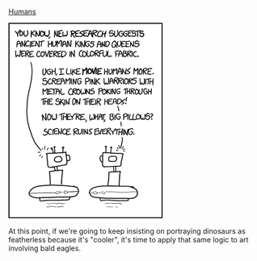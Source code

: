 [Humans](https://xkcd.com/1527)

![Humans](./random_comic.png)

At this point, if we're going to keep insisting on portraying dinosaurs as featherless because it's "cooler", it's time to apply that same logic to art involving bald eagles.

